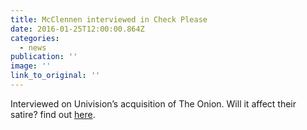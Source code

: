 ```yaml
---
title: McClennen interviewed in Check Please
date: 2016-01-25T12:00:00.864Z
categories: 
  - news
publication: ''
image: ''
link_to_original: ''
---
```


Interviewed on Univision’s acquisition of The Onion. Will it affect their satire? find out [here](https://checkplease.humorfeed.com/issues/2016/20160125inc.php).